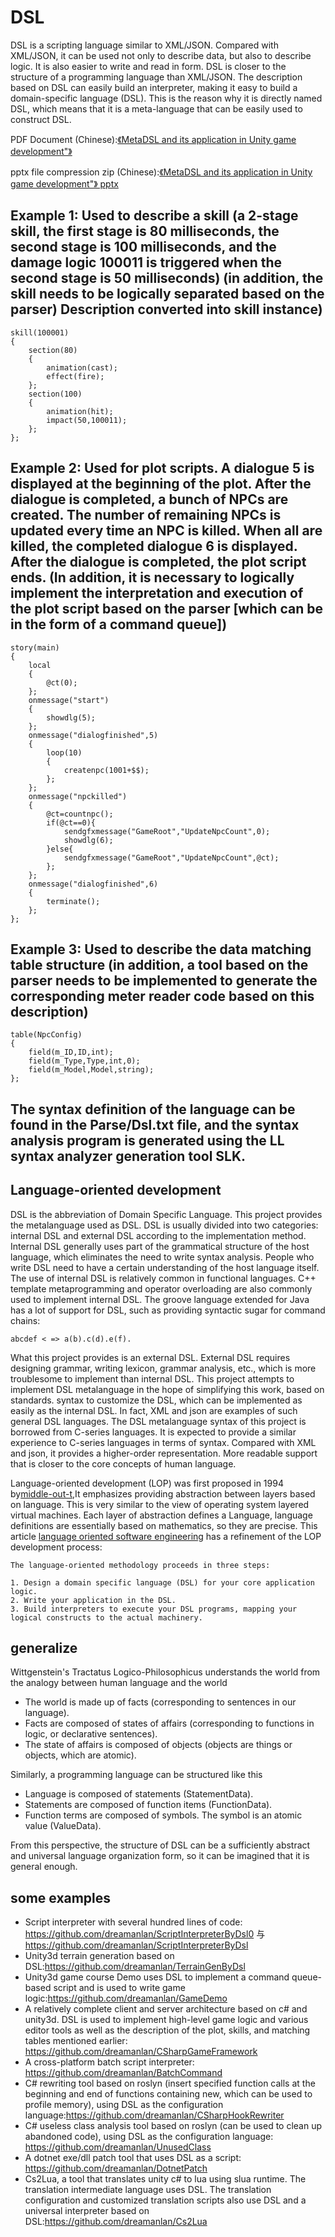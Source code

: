 # DSL
DSL is a scripting language similar to XML/JSON. Compared with XML/JSON, it can be used not only to describe data, but also to describe logic. It is also easier to write and read in form. DSL is closer to the structure of a programming language than XML/JSON. The description based on DSL can easily build an interpreter, making it easy to build a domain-specific language (DSL). This is the reason why it is directly named DSL, which means that it is a meta-language that can be easily used to construct DSL.

PDF Document (Chinese):[《MetaDSL and its application in Unity game development"》]([https://github.com/dreamanlan/MetaDSL/blob/master/MetaDSL%20and%20its%20application%20in%20Unity%20game%20development.pdf] "MetaDSL及在Unity游戏开发中的应用")

pptx file compression zip (Chinese):[《MetaDSL and its application in Unity game development"》 pptx]( https://github.com/dreamanlan/MetaDSL/blob/master/MetaDSL%E5%8F%8A%E5%9C%A8Unity%E6%B8%B8%E6%88%8F%E5%BC%80%E5%8F%91%E7%9A%84%E5%BA%94%E7%94%A8.zip "MetaDSL及在Unity游戏开发中的应用 pptx")

## Example 1: Used to describe a skill (a 2-stage skill, the first stage is 80 milliseconds, the second stage is 100 milliseconds, and the damage logic 100011 is triggered when the second stage is 50 milliseconds) (in addition, the skill needs to be logically separated based on the parser) Description converted into skill instance)
```
skill(100001)
{
	section(80)	
	{	
		animation(cast);		
		effect(fire);		
	};	
	section(100)	
	{	
		animation(hit);		
		impact(50,100011);		
	};	
};
```

## Example 2: Used for plot scripts. A dialogue 5 is displayed at the beginning of the plot. After the dialogue is completed, a bunch of NPCs are created. The number of remaining NPCs is updated every time an NPC is killed. When all are killed, the completed dialogue 6 is displayed. After the dialogue is completed, the plot script ends. (In addition, it is necessary to logically implement the interpretation and execution of the plot script based on the parser [which can be in the form of a command queue])

```
story(main)
{
	local	
	{	
		@ct(0);		
	};	
	onmessage("start")	
	{	
		showdlg(5);		
	};	
	onmessage("dialogfinished",5)	
	{	
		loop(10)		
		{		
			createnpc(1001+$$);			
		};		
	};	
	onmessage("npckilled")	
	{	
		@ct=countnpc();		
		if(@ct==0){		
			sendgfxmessage("GameRoot","UpdateNpcCount",0);			
			showdlg(6);			
		}else{		
			sendgfxmessage("GameRoot","UpdateNpcCount",@ct);			
		};		
	};	
	onmessage("dialogfinished",6)	
	{	
		terminate();		
	};	
};
```

## Example 3: Used to describe the data matching table structure (in addition, a tool based on the parser needs to be implemented to generate the corresponding meter reader code based on this description)

```
table(NpcConfig)
{
	field(m_ID,ID,int);	
	field(m_Type,Type,int,0);	
	field(m_Model,Model,string);	
};
```

## The syntax definition of the language can be found in the Parse/Dsl.txt file, and the syntax analysis program is generated using the LL syntax analyzer generation tool SLK.

## Language-oriented development
DSL is the abbreviation of Domain Specific Language. This project provides the metalanguage used as DSL. DSL is usually divided into two categories: internal DSL and external DSL according to the implementation method. Internal DSL generally uses part of the grammatical structure of the host language, which eliminates the need to write syntax analysis. People who write DSL need to have a certain understanding of the host language itself. The use of internal DSL is relatively common in functional languages. C++ template metaprogramming and operator overloading are also commonly used to implement internal DSL. The groove language extended for Java has a lot of support for DSL, such as providing syntactic sugar for command chains:
```
abcdef < => a(b).c(d).e(f).
```

What this project provides is an external DSL. External DSL requires designing grammar, writing lexicon, grammar analysis, etc., which is more troublesome to implement than internal DSL. This project attempts to implement DSL metalanguage in the hope of simplifying this work, based on standards. syntax to customize the DSL, which can be implemented as easily as the internal DSL. In fact, XML and json are examples of such general DSL languages. The DSL metalanguage syntax of this project is borrowed from C-series languages. It is expected to provide a similar experience to C-series languages ​​in terms of syntax. Compared with XML and json, it provides a higher-order representation. More readable support that is closer to the core concepts of human language.


Language-oriented development (LOP) was first proposed in 1994 by[middle-out-t](http://www.gkc.org.uk/martin/papers/middle-out-t.pdf),It emphasizes providing abstraction between layers based on language. This is very similar to the view of operating system layered virtual machines. Each layer of abstraction defines a Language, language definitions are essentially based on mathematics, so they are precise.  This article [language oriented software engineering](https://parametri.city/blog/2018-12-23-language-oriented-software-engineering/index.html) has a refinement of the LOP development process:
```
The language-oriented methodology proceeds in three steps:

1. Design a domain specific language (DSL) for your core application logic.
2. Write your application in the DSL.
3. Build interpreters to execute your DSL programs, mapping your logical constructs to the actual machinery.
```

## generalize

Wittgenstein's Tractatus Logico-Philosophicus understands the world from the analogy between human language and the world

- The world is made up of facts (corresponding to sentences in our language).
- Facts are composed of states of affairs (corresponding to functions in logic, or declarative sentences).
- The state of affairs is composed of objects (objects are things or objects, which are atomic).

Similarly, a programming language can be structured like this

- Language is composed of statements (StatementData).
- Statements are composed of function items (FunctionData).
- Function terms are composed of symbols. The symbol is an atomic value (ValueData).

From this perspective, the structure of DSL can be a sufficiently abstract and universal language organization form, so it can be imagined that it is general enough.

## some examples
- Script interpreter with several hundred lines of code: https://github.com/dreamanlan/ScriptInterpreterByDsl0 与 https://github.com/dreamanlan/ScriptInterpreterByDsl
- Unity3d terrain generation based on DSL:https://github.com/dreamanlan/TerrainGenByDsl
- Unity3d game course Demo uses DSL to implement a command queue-based script and is used to write game logic:https://github.com/dreamanlan/GameDemo
- A relatively complete client and server architecture based on c# and unity3d. DSL is used to implement high-level game logic and various editor tools as well as the description of the plot, skills, and matching tables mentioned earlier: https://github.com/dreamanlan/CSharpGameFramework
- A cross-platform batch script interpreter: https://github.com/dreamanlan/BatchCommand
- C# rewriting tool based on roslyn (insert specified function calls at the beginning and end of functions containing new, which can be used to profile memory), using DSL as the configuration language:https://github.com/dreamanlan/CSharpHookRewriter
- C# useless class analysis tool based on roslyn (can be used to clean up abandoned code), using DSL as the configuration language: https://github.com/dreamanlan/UnusedClass
- A dotnet exe/dll patch tool that uses DSL as a script: https://github.com/dreamanlan/DotnetPatch
- Cs2Lua, a tool that translates unity c# to lua using slua runtime. The translation intermediate language uses DSL. The translation configuration and customized translation scripts also use DSL and a universal interpreter based on DSL:https://github.com/dreamanlan/Cs2Lua

